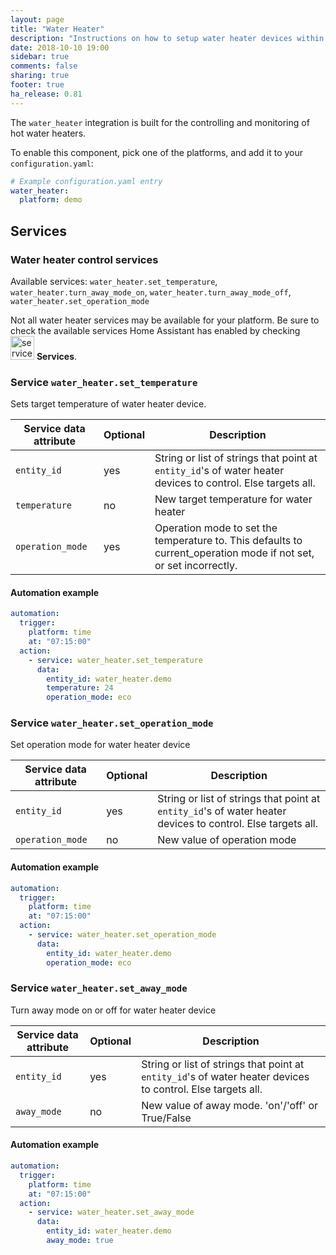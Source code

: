 ```yaml
---
layout: page
title: "Water Heater"
description: "Instructions on how to setup water heater devices within Home Assistant."
date: 2018-10-10 19:00
sidebar: true
comments: false
sharing: true
footer: true
ha_release: 0.81
---
```


The `water_heater` integration is built for the controlling and monitoring of hot water heaters.

To enable this component, pick one of the platforms, and add it to your `configuration.yaml`:

```yaml
# Example configuration.yaml entry
water_heater:
  platform: demo
```

## Services

### Water heater control services

Available services: `water_heater.set_temperature`, `water_heater.turn_away_mode_on`, `water_heater.turn_away_mode_off`, `water_heater.set_operation_mode`

<div class='note'>

Not all water heater services may be available for your platform. Be sure to check the available services Home Assistant has enabled by checking <img src='/images/screenshots/developer-tool-services-icon.png' alt='service developer tool icon' class="no-shadow" height="38" /> **Services**.

</div>

### Service `water_heater.set_temperature`

Sets target temperature of water heater device.

| Service data attribute | Optional | Description |
| ---------------------- | -------- | ----------- |
| `entity_id` | yes | String or list of strings that point at `entity_id`'s of water heater devices to control. Else targets all.
| `temperature` | no | New target temperature for water heater
| `operation_mode` | yes | Operation mode to set the temperature to. This defaults to current_operation mode if not set, or set incorrectly.

#### Automation example 

```yaml
automation:
  trigger:
    platform: time
    at: "07:15:00"
  action:
    - service: water_heater.set_temperature
      data:
        entity_id: water_heater.demo
        temperature: 24
        operation_mode: eco
```

### Service `water_heater.set_operation_mode`

Set operation mode for water heater device

| Service data attribute | Optional | Description |
| ---------------------- | -------- | ----------- |
| `entity_id` | yes | String or list of strings that point at `entity_id`'s of water heater devices to control. Else targets all.
| `operation_mode` | no | New value of operation mode

#### Automation example

```yaml
automation:
  trigger:
    platform: time
    at: "07:15:00"
  action:
    - service: water_heater.set_operation_mode
      data:
        entity_id: water_heater.demo
        operation_mode: eco
```

### Service `water_heater.set_away_mode`

Turn away mode on or off for water heater device

| Service data attribute | Optional | Description |
| ---------------------- | -------- | ----------- |
| `entity_id` | yes | String or list of strings that point at `entity_id`'s of water heater devices to control. Else targets all.
| `away_mode` | no | New value of away mode. 'on'/'off' or True/False

#### Automation example

```yaml
automation:
  trigger:
    platform: time
    at: "07:15:00"
  action:
    - service: water_heater.set_away_mode
      data:
        entity_id: water_heater.demo
        away_mode: true
```
